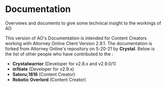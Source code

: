 # Documentation
Overviews and documents to give some technical insight to the workings of AO

This version of AO's Documentation is intended for Content Creators working with Attorney Online Client Version 2.9.1. The documentation is forked from Attorney Online's repository on 5-20-21 by **Crystal**. Below is the list of other people who have contributed to the  :

 - **Crystalwarrior** (Developer for v2.8.x and v2.9.0/1)
 - **in1tiate** (Developer for v2.9.x)
 - **Satoru;1816** (Content Creator)
- **Robotic Overlord** (Content Creator)
<!--stackedit_data:
eyJoaXN0b3J5IjpbMTMzMDM2Njg3MF19
-->